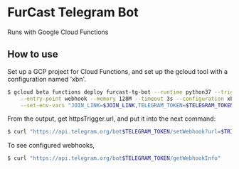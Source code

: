 # FurCast Telegram Bot

Runs with Google Cloud Functions

## How to use

Set up a GCP project for Cloud Functions, and set up the gcloud tool with a
configuration named 'xbn'.

```bash
$ gcloud beta functions deploy furcast-tg-bot --runtime python37 --trigger http \
    --entry-point webhook --memory 128M --timeout 3s --configuration xbn \
    --set-env-vars "JOIN_LINK=$JOIN_LINK,TELEGRAM_TOKEN=$TELEGRAM_TOKEN"
```

From the output, get httpsTrigger.url, and put it into the next command:
```bash
$ curl "https://api.telegram.org/bot$TELEGRAM_TOKEN/setWebhook?url=$TRIGGER_URL
```

To see configured webhooks,
```bash
$ curl "https://api.telegram.org/bot$TELEGRAM_TOKEN/getWebhookInfo"
```
